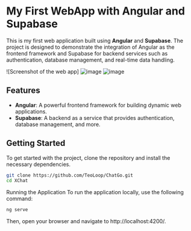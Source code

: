 # My First WebApp with Angular and Supabase

This is my first web application built using **Angular** and **Supabase**. The project is designed to demonstrate the integration of Angular as the frontend framework and Supabase for backend services such as authentication, database management, and real-time data handling.

![Screenshot of the web app]
![image](https://github.com/user-attachments/assets/e9a1a206-c407-48f2-9e34-9dcaec29039e)
![image](https://github.com/user-attachments/assets/2c10e842-8b4e-4ee3-bb4f-05713584f15c)


## Features

- **Angular**: A powerful frontend framework for building dynamic web applications.
- **Supabase**: A backend as a service that provides authentication, database management, and more.

## Getting Started

To get started with the project, clone the repository and install the necessary dependencies.

```bash
git clone https://github.com/TeoLoop/ChatGo.git
cd XChat
```

Running the Application
To run the application locally, use the following command:

```bash
ng serve
```
Then, open your browser and navigate to http://localhost:4200/.
